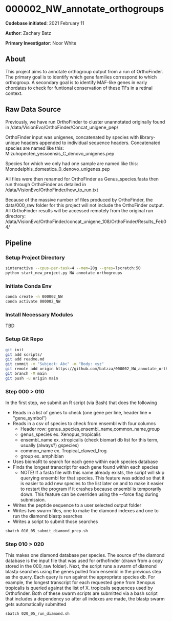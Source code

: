 # 000002_NW_annotate_orthogroups

**Codebase initiated**: 2021 February 11

**Author**: Zachary Batz

**Primary Investigator**: Noor White

## About

This project aims to annotate orthogroup output from a run of OrthoFinder.
The primary goal is to identify which gene families correspond to which orthogroup.
A secondary goal is to identify MAF-like genes in early chordates to check for funtional conservation of these TFs in a retinal context.

## Raw Data Source
Previously, we have run OrthoFinder to cluster unannotated originally found in /data/VisionEvo/OrthoFinder/Concat_unigene_pep/
 
OrthoFinder input was unigenes, concatenated by species with library-unique headers appended to individual sequence headers.
Concatenated species are named like this:
Mizuhopecten_yessoensis_C_denovo_unigenes.pep
 
Species for which we only had one sample are named like this:
Monodelphis_domestica_0_denovo_unigenes.pep 

All files were then renamed for OrthoFinder as Genus_species.fasta then run through OrthoFinder as detailed in /data/VisionEvo/OrthoFinder/how_to_run.txt

Because of the massive number of files produced by OrthoFinder, the data/000_raw folder for this project will not include the OrthoFinder output.
All OrthoFinder results will be accessed remotely from the original run directory: /data/VisionEvo/OrthoFinder/concat_unigene_108/OrthoFinder/Results_Feb04/

## Pipeline

### Setup Project Directory
```bash
sinteractive --cpus-per-task=4 --mem=20g --gres=lscratch:50 
python start_new_project.py NW annotate orthogroups
```

### Initiate Conda Env
```bash
conda create -n 000002_NW
conda activate 000002_NW
```

### Install Necessary Modules
TBD

### Setup Git Repo
```bash
git init
git add scripts/
git add readme.md
git commit -m "Subject: Abc" -m "Body: xyz"
git remote add origin https://github.com/batzza/000002_NW_annotate_orthofinder.git
git branch -M main
git push -u origin main
```

### Step 000 > 010
In the first step, we submit an R script (via Bash) that does the following
- Reads in a list of genes to check (one gene per line, header line = "gene_symbol")
- Reads in a csv of species to check from ensembl with four columns
	- Header row: genus_species,ensembl_name,common_name,group
	- genus_species ex. Xenopus_tropicalis
	- ensembl_name ex. xtropicalis (check biomart db list for this term, usually (always?) gspecies)
	- common_name ex. Tropical_clawed_frog
	- group ex. amphibian
- Uses biomaRt to search for each gene within each species database
- Finds the longest transcript for each gene found within each species
	- NOTE! If a fasta file with this name already exists, the script will skip querying ensembl for that species. This feature was added so that it is easier to add new species to the list later on and to make it easier to restart the program if it crashes because ensembl is temporarily down. This feature can be overriden using the --force flag during submission.
- Writes the peptide sequence to a user selected output folder
- Writes two swarm files, one to make the diamond indexes and one to run the diamond blastp searches
- Writes a script to submit those searches

```bash
sbatch 010_05_submit_diamond_prep.sh
```

### Step 010 > 020
This makes one diamond database per species. The source of the diamond database is the input file that was used for orthofinder (drawn from a copy stored in the 000_raw folder).
Next, the script runs a swarm of diamond blastp searches using the genes pulled from ensembl in the previous step as the query.
Each query is run against the appropriate species db. For example, the longest transcript for each requested gene from Xenopus tropicalis is queried against the list of X. tropicalis sequences used by Orthofinder.
Both of these swarm scripts are submitted via a bash script that includes a dependency so after all indexes are made, the blastp swarm gets automatically submitted
```bash
sbatch 020_05_run_diamond.sh
```
